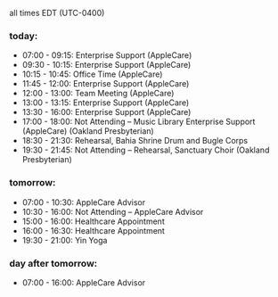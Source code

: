 all times EDT (UTC-0400)

### today:

* 07:00 - 09:15: Enterprise Support (AppleCare)
* 09:30 - 10:15: Enterprise Support (AppleCare)
* 10:15 - 10:45: Office Time (AppleCare)
* 11:45 - 12:00: Enterprise Support (AppleCare)
* 12:00 - 13:00: Team Meeting (AppleCare)
* 13:00 - 13:15: Enterprise Support (AppleCare)
* 13:30 - 16:00: Enterprise Support (AppleCare)
* 17:00 - 18:00: Not Attending – Music Library Enterprise Support (AppleCare) (Oakland Presbyterian)
* 18:30 - 21:30: Rehearsal, Bahia Shrine Drum and Bugle Corps
* 19:30 - 21:45: Not Attending – Rehearsal, Sanctuary Choir (Oakland Presbyterian)

### tomorrow:

* 07:00 - 10:30: AppleCare Advisor
* 10:30 - 16:00: Not Attending – AppleCare Advisor
* 15:00 - 16:00: Healthcare Appointment 
* 16:00 - 16:30: Healthcare Appointment 
* 19:30 - 21:00: Yin Yoga

### day after tomorrow:

* 07:00 - 16:00: AppleCare Advisor
